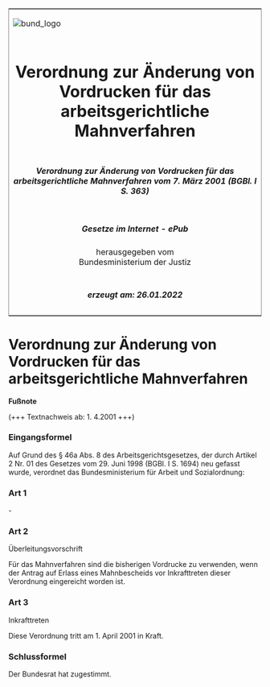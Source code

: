 <span id="DECKBLATT.html"></span>

<table border="0" frame="border" width="100%">

<tr valign="top">

<td align="left">

![bund\_logo](BfJ_2021_Web_de_de.gif)

</td>

<td align="right">

 

</td>

</tr>

<tr align="center" valign="middle">

<td colspan="2">

# Verordnung zur Änderung von Vordrucken für das arbeitsgerichtliche Mahnverfahren

</td>

</tr>

<tr align="center" valign="middle">

<td colspan="2">

##### Verordnung zur Änderung von Vordrucken für das arbeitsgerichtliche Mahnverfahren vom 7. März 2001 (BGBl. I S. 363)

</td>

</tr>

<tr align="center" valign="middle">

<td colspan="2">

  
  

##### Gesetze im Internet - ePub  
  
herausgegeben vom  
Bundesministerium der Justiz

</td>

</tr>

<tr align="center" valign="bottom">

<td colspan="2">

  
  

##### erzeugt am: 26.01.2022

</td>

</tr>

</table>

<span id="BJNR036300001.html"></span>

# Verordnung zur Änderung von Vordrucken für das arbeitsgerichtliche Mahnverfahren

<div>

  
**Fußnote**

<div class="jnhtml">

<div>

<div class="jurAbsatz">

(+++ Textnachweis ab: 1. 4.2001 +++)

</div>

</div>

</div>

</div>

<span id="BJNR036300001BJNE000100305.html"></span>

### Eingangsformel  

<div>

<div class="jnhtml">

<div>

<div class="jurAbsatz">

Auf Grund des § 46a Abs. 8 des Arbeitsgerichtsgesetzes, der durch
Artikel 2 Nr. 01 des Gesetzes vom 29. Juni 1998 (BGBl. I S. 1694) neu
gefasst wurde, verordnet das Bundesministerium für Arbeit und
Sozialordnung:

</div>

</div>

</div>

</div>

<span id="BJNR036300001BJNE000200305.html"></span>

### Art 1  

<div>

<div class="jnhtml">

<div>

<div class="jurAbsatz">

\-

</div>

</div>

</div>

</div>

<span id="BJNR036300001BJNE000300305.html"></span>

### Art 2  
Überleitungsvorschrift

<div>

<div class="jnhtml">

<div>

<div class="jurAbsatz">

Für das Mahnverfahren sind die bisherigen Vordrucke zu verwenden, wenn
der Antrag auf Erlass eines Mahnbescheids vor Inkrafttreten dieser
Verordnung eingereicht worden ist.

</div>

</div>

</div>

</div>

<span id="BJNR036300001BJNE000400305.html"></span>

### Art 3  
Inkrafttreten

<div>

<div class="jnhtml">

<div>

<div class="jurAbsatz">

Diese Verordnung tritt am 1. April 2001 in Kraft.

</div>

</div>

</div>

</div>

<span id="BJNR036300001BJNE000500305.html"></span>

### Schlussformel  

<div>

<div class="jnhtml">

<div>

<div class="jurAbsatz">

Der Bundesrat hat zugestimmt.

</div>

</div>

</div>

</div>

